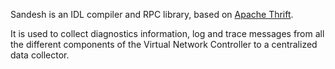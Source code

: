 Sandesh is an IDL compiler and RPC library, based on [Apache
Thrift](http://thrift.apache.org).

It is used to collect diagnostics information, log and trace messages
from all the different components of the Virtual Network Controller to
a centralized data collector.

